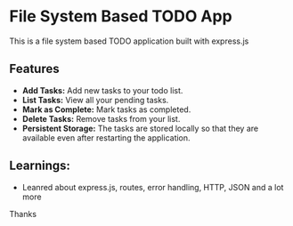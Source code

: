 # File System Based TODO App

This is a file system based TODO application built with express.js

## Features

- **Add Tasks:** Add new tasks to your todo list.
- **List Tasks:** View all your pending tasks.
- **Mark as Complete:** Mark tasks as completed.
- **Delete Tasks:** Remove tasks from your list.
- **Persistent Storage:** The tasks are stored locally so that they are available even after restarting the application.

## Learnings:
- Leanred about express.js, routes, error handling, HTTP, JSON and a lot more

Thanks
